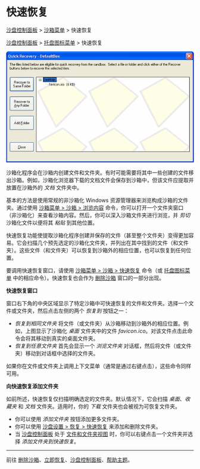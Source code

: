 # 快速恢复

[沙盘控制面板](SandboxieControl.md) > [沙箱菜单](SandboxMenu.md) > 快速恢复

[沙盘控制面板](SandboxieControl.md) > [托盘图标菜单](TrayIconMenu.md) > 快速恢复

![](../Media/QuickRecoverSandbox.png)

沙箱化程序会在沙箱内创建文件和文件夹。有时可能需要将其中一些创建的文件移出沙箱。例如，沙箱化浏览器下载的文档文件会保存到沙箱中，但该文件应提取并放置在沙箱外的 _文档_ 文件夹中。

基本的方法是使用常规的非沙箱化 Windows 资源管理器来浏览构成沙箱的文件夹。通过使用 [沙箱菜单 > 沙箱 > 浏览内容](SandboxMenu.md#sandbox-menu) 命令，你可以打开一个文件夹窗口（非沙箱化）来查看沙箱内容。然后，你可以深入沙箱文件夹进行浏览，并 _剪切_ 沙箱化文件以便将其 _粘贴_ 到其他位置。

快速恢复功能使提取沙箱化程序创建并保存的文件（甚至整个文件夹）变得更加容易。它会扫描几个预先选定的沙箱化文件夹，并列出在其中找到的文件（和文件夹）。这些文件（和文件夹）可以恢复到沙箱外的相应位置，也可以恢复到任何位置。

要调用快速恢复窗口，请使用 [沙箱菜单 > 沙箱 > 快速恢复](SandboxMenu.md#sandbox-menu) 命令（或 [托盘图标菜单](TrayIconMenu.md) 中的相应命令）。快速恢复也会作为 [删除沙箱](DeleteSandbox.md) 窗口的一部分出现。

**快速恢复窗口**

窗口右下角的中央区域显示了特定沙箱中可快速恢复的文件和文件夹。选择一个文件或文件夹，然后点击左侧的两个 _恢复到_ 按钮之一：

*   _恢复到相同文件夹_ 将文件（或文件夹）从沙箱移动到沙箱外的相应位置。例如，上图显示了沙箱化 _桌面_ 文件夹中的文件 _favicon.ico_。对该文件点击此命令会将其移动到真实的桌面文件夹。
*   _恢复到任意文件夹_ 首先会显示一个 _浏览文件夹_ 对话框，然后将文件（或文件夹）移动到对话框中选择的文件夹。

如果你在文件或文件夹上调用上下文菜单（通常是通过右键点击），这些命令同样可用。

**向快速恢复添加文件夹**

如前所述，快速恢复仅扫描明确选定的文件夹。默认情况下，它会扫描 _桌面_、_收藏夹_ 和 _文档_ 文件夹。适用时，你的 _下载_ 文件夹也会被视为可恢复文件夹。

*   你可以使用 _添加文件夹_ 按钮添加更多文件夹。
*   你可以使用 [沙盘设置 > 恢复 > 快速恢复](RecoverySettings.md#quick-recovery) 来添加和删除文件夹。
*   当 [沙盘控制面板](SandboxieControl.md) 处于 [文件和文件夹视图](FilesAndFoldersView.md) 时，你可以右键点击一个文件夹并选择 _添加文件夹到快速恢复_。

* * *

前往 [删除沙箱](DeleteSandbox.md)、[立即恢复](ImmediateRecovery.md)、[沙盘控制面板](SandboxieControl.md)、[帮助主题](HelpTopics.md)。
